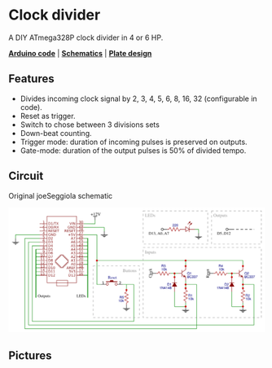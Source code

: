 Clock divider
=============

A DIY ATmega328P clock divider in 4 or 6 HP.

**[Arduino code][1]** | **[Schematics][2]** | **[Plate design][3]**

[1]: firmware/clock-divider.ino
[2]: hardware/
[3]: cad/

Features
--------

- Divides incoming clock signal by 2, 3, 4, 5, 6, 8, 16, 32 (configurable in code).
- Reset as trigger.
- Switch to chose between 3 divisions sets
- Down-beat counting.
- Trigger mode: duration of incoming pulses is preserved on outputs.
- Gate-mode: duration of the output pulses is 50% of divided tempo.

Circuit
--------

Original joeSeggiola schematic

![](docs/schematic.png)

Pictures
--------
